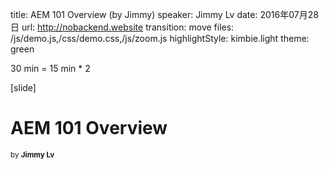 title: AEM 101 Overview (by Jimmy)
speaker: Jimmy Lv
date: 2016年07月28日
url: http://nobackend.website
transition: move
files: /js/demo.js,/css/demo.css,/js/zoom.js
highlightStyle: kimbie.light
theme: green

30 min = 15 min * 2

[slide]
# AEM 101 Overview
<small>by <strong>Jimmy Lv</strong></small>
